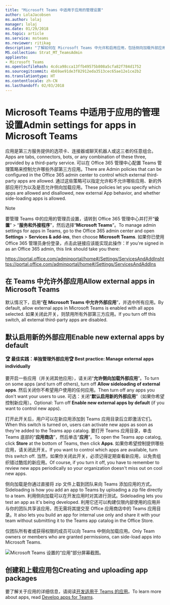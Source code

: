 ```yaml
---
title: "Microsoft Teams 中适用于应用的管理设置"
author: LolaJacobsen
ms.author: lolaj
manager: lolaj
ms.date: 01/29/2018
ms.topic: article
ms.service: msteams
ms.reviewer: ritikag
description: "了解如何在 Microsoft Teams 中允许和启用应用，包括侧向加载外部应用。"
MS.collection: Strat_MT_TeamsAdmin
appliesto:
- Microsoft Teams
ms.openlocfilehash: 4cdca98cca13ffb49575b808a5cfa82f784d1752
ms.sourcegitcommit: 4b69ae91de3f82912eda3513cec65ae12e1ce2b2
ms.translationtype: HT
ms.contentlocale: zh-CN
ms.lasthandoff: 02/03/2018
---
```

<a name="admin-settings-for-apps-in-microsoft-teams"></a><span data-ttu-id="3013e-103">Microsoft Teams 中适用于应用的管理设置</span><span class="sxs-lookup"><span data-stu-id="3013e-103">Admin settings for apps in Microsoft Teams</span></span>
==========================================

<span data-ttu-id="3013e-104">应用是第三方服务提供的选项卡、连接器或聊天机器人或这三者的任意组合。</span><span class="sxs-lookup"><span data-stu-id="3013e-104">Apps are tabs, connectors, bots, or any combination of these three, provided by a third-party service.</span></span> <span data-ttu-id="3013e-105">可以在 Office 365 管理中心配置 Teams 管理策略来控制允许哪些外部第三方应用。</span><span class="sxs-lookup"><span data-stu-id="3013e-105">There are Admin policies that can be configured in the Office 365 admin center to control which external third-party apps are allowed.</span></span> <span data-ttu-id="3013e-106">通过这些策略可以指定允许和不允许哪些应用、新的外部应用行为以及是否允许侧向加载应用。</span><span class="sxs-lookup"><span data-stu-id="3013e-106">These policies let you specify which apps are allowed and disallowed, new external App behavior, and whether side-loading apps is allowed.</span></span>

> [!NOTE]
> <span data-ttu-id="3013e-107">要管理 Teams 中的应用的管理员设置，请转到 Office 365 管理中心并打开“**设置**” > “**服务和外接程序**”，然后选择“**Microsoft Teams**”。</span><span class="sxs-lookup"><span data-stu-id="3013e-107">To manage admin settings for apps in Teams, go to the Office 365 admin center and open **Settings** > **Services & add-ins**, then choose **Microsoft Teams**.</span></span> <span data-ttu-id="3013e-108">如果你已使用 Office 365 管理员身份登录，点击此链接应该能实现此操作：</span><span class="sxs-lookup"><span data-stu-id="3013e-108">If you're signed in as an Office 365 admin, this link should take you there:</span></span>
> 
> <span data-ttu-id="3013e-109">https://portal.office.com/adminportal/home#/Settings/ServicesAndAddIns</span><span class="sxs-lookup"><span data-stu-id="3013e-109">https://portal.office.com/adminportal/home#/Settings/ServicesAndAddIns</span></span> 

## <a name="allow-external-apps-in-teams"></a><span data-ttu-id="3013e-110">在 Teams 中允许外部应用</span><span class="sxs-lookup"><span data-stu-id="3013e-110">Allow external apps in Microsoft Teams</span></span>

<span data-ttu-id="3013e-111">默认情况下，启用“**在 Microsoft Teams 中允许外部应用**”，并选中所有应用。</span><span class="sxs-lookup"><span data-stu-id="3013e-111">By default, allow external apps in Microsoft Teams is enabled with all apps selected.</span></span>  <span data-ttu-id="3013e-112">如果关闭此开关，则禁用所有外部第三方应用。</span><span class="sxs-lookup"><span data-stu-id="3013e-112">If you turn off this switch, all external third-party apps are disabled.</span></span> 

## <a name="enable-new-external-apps-by-default"></a><span data-ttu-id="3013e-113">默认启用新的外部应用</span><span class="sxs-lookup"><span data-stu-id="3013e-113">Enable new external apps by default</span></span>

#### <a name="trophy-best-practice-manage-external-apps-individually"></a><span data-ttu-id="3013e-114">:trophy: 最佳实践：单独管理外部应用</span><span class="sxs-lookup"><span data-stu-id="3013e-114">:trophy: Best practice: Manage external apps individually</span></span> 
 
<span data-ttu-id="3013e-115">要开启一些应用（并关闭其他应用），请关闭“**允许侧向加载外部应用**”。</span><span class="sxs-lookup"><span data-stu-id="3013e-115">To turn on some apps (and turn off others), turn off **Allow sideloading of external apps**.</span></span> <span data-ttu-id="3013e-116">然后关闭你不希望用户使用的任何应用。</span><span class="sxs-lookup"><span data-stu-id="3013e-116">Then turn off any apps you don't want your users to use.</span></span> <span data-ttu-id="3013e-117">可选：关闭“**默认启用新的外部应用**”（如果你希望控制新应用）。</span><span class="sxs-lookup"><span data-stu-id="3013e-117">Optional: Turn off **Enable new external apps by default** (if you want to control new apps).</span></span> 

<span data-ttu-id="3013e-118">打开此开关后，用户可以在新应用添加到 Teams 应用目录后立即激活它们。</span><span class="sxs-lookup"><span data-stu-id="3013e-118">When this switch is turned on, users can activate new apps as soon as they're added to the Teams app catalog.</span></span> <span data-ttu-id="3013e-119">要打开 Teams 应用目录，单击 Teams 底部的“**应用商店**”，然后单击“**应用**”。</span><span class="sxs-lookup"><span data-stu-id="3013e-119">To open the Teams app catalog, click **Store** at the bottom of Teams, then click **Apps**.</span></span> <span data-ttu-id="3013e-120">如果你希望控制提供哪些应用，请关闭此开关。</span><span class="sxs-lookup"><span data-stu-id="3013e-120">If you want to control which apps are available, turn this switch off.</span></span> <span data-ttu-id="3013e-121">当然，如果你关闭此开关，必须记得定期查看新应用，以免贵组织错过酷炫的新应用。</span><span class="sxs-lookup"><span data-stu-id="3013e-121">Of course, if you turn it off, you have to remember to review new apps periodically so your organization doesn't miss out on cool new apps.</span></span> 

<span data-ttu-id="3013e-122">侧向加载是你通过直接将 zip 文件上载到团队来向 Teams 添加应用的方式。</span><span class="sxs-lookup"><span data-stu-id="3013e-122">Sideloading is how you add an app to Teams by uploading a zip file directly to a team.</span></span> <span data-ttu-id="3013e-123">利用侧向加载可以在开发应用时对其进行测试。</span><span class="sxs-lookup"><span data-stu-id="3013e-123">Sideloading lets you test an app as it's being developed.</span></span> <span data-ttu-id="3013e-124">利用它还可以构建仅限内部使用的应用并与你的团队共享该应用，而无需将其提交至 Office 应用商店中的 Teams 应用目录。</span><span class="sxs-lookup"><span data-stu-id="3013e-124">It also lets you build an app for internal use only and share it with your team without submitting it to the Teams app catalog in the Office Store.</span></span> 

<span data-ttu-id="3013e-125">仅团队所有者或获得权限的成员可以向 Teams 中侧向加载应用。</span><span class="sxs-lookup"><span data-stu-id="3013e-125">Only Team owners or members who are granted permissions, can side-load apps into Microsoft Teams.</span></span>  

![Microsoft Teams 设置的“应用”部分屏幕截图。](media/Admin_settings_for_apps_in_Microsoft_Teams_image1.png) 

## <a name="creating-and-uploading-app-packages"></a><span data-ttu-id="3013e-127">创建和上载应用包</span><span class="sxs-lookup"><span data-stu-id="3013e-127">Creating and uploading app packages</span></span> 

<span data-ttu-id="3013e-128">要了解关于应用的详细信息，请阅读[开发适用于 Teams 的应用](https://docs.microsoft.com/microsoftteams/platform/concepts/apps/apps-overview)。</span><span class="sxs-lookup"><span data-stu-id="3013e-128">To learn more about apps, read [Develop apps for Teams](https://docs.microsoft.com/microsoftteams/platform/concepts/apps/apps-overview).</span></span> 



